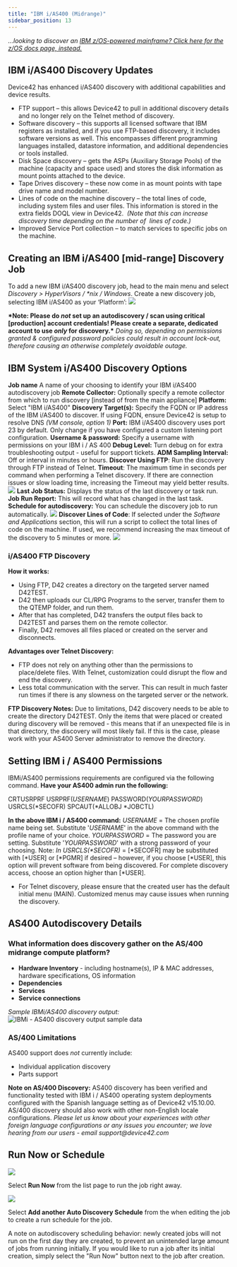 ```yaml
---
title: "IBM i/AS400 (Midrange)"
sidebar_position: 13
---
```


_...looking to discover an [IBM z/OS-powered mainframe? Click here for the z/OS docs page, instead.](/auto-discovery/z-os-ibm-mainframe/)_

## IBM i/AS400 Discovery Updates

Device42 has enhanced i/AS400 discovery with additional capabilities and device results.

- FTP support – this allows Device42 to pull in additional discovery details and no longer rely on the Telnet method of discovery.
- Software discovery – this supports all licensed software that IBM registers as installed, and if you use FTP-based discovery, it includes software versions as well. This encompasses different programming languages installed, datastore information, and additional dependencies or tools installed.
- Disk Space discovery – gets the ASPs (Auxiliary Storage Pools) of the machine (capacity and space used) and stores the disk information as mount points attached to the device.
- Tape Drives discovery – these now come in as mount points with tape drive name and model number.
- Lines of code on the machine discovery – the total lines of code, including system files and user files. This information is stored in the extra fields DOQL view in Device42.  _(Note that this can increase discovery time depending on the number of  lines of code.)_
- Improved Service Port collection – to match services to specific jobs on the machine.

## Creating an IBM i/AS400 \[mid-range\] Discovery Job

To add a new IBM i/AS400 discovery job, head to the main menu and select _Discovery > HyperVisors / \*nix / Windows_. Create a new discovery job, selecting IBM i/AS400 as your ‘Platform’: ![](/assets/images/AD_IBM-AS400-Job.png)

**\*Note: Please do _not_ set up an autodiscovery / scan using critical \[production\] account credentials! Please create a separate, dedicated account to use _only_ for discovery.\*** _Doing so, depending on permissions granted & configured password policies could result in account lock-out, therefore causing an otherwise completely avoidable outage._

## IBM System i/AS400 Discovery Options

**Job name** A name of your choosing to identify your IBM i/AS400 autodiscovery job **Remote Collector:** Optionally specify a remote collector from which to run discovery \[instead of from the main appliance\] **Platform:** Select "IBM i/AS400" **Discovery Target(s):** Specify the FQDN or IP address of the IBM i/AS400 to discover. If using FQDN, ensure Device42 is setup to resolve DNS _(VM console, option 1)_ **Port:** IBM i/AS400 discovery uses port 23 by default. Only change if you have configured a custom listening port configuration. **Username & password:** Specify a username with permissions on your IBM i / AS 400 **Debug Level:** Turn debug on for extra troubleshooting output - useful for support tickets. **ADM Sampling Interval:** Off or interval in minutes or hours. **Discover Using FTP**: Run the discovery through FTP instead of Telnet. **Timeout**: The maximum time in seconds per command when performing a Telnet discovery. If there are connection issues or slow loading time, increasing the Timeout may yield better results. ![](/assets/images/WEB-343_AS400-FTP-Timeout-Options.png) **Last Job Status:** Displays the status of the last discovery or task run. **Job Run Report:** This will record what has changed in the last task. **Schedule for autodiscovery:** You can schedule the discovery job to run automatically. ![](/assets/images/AD_IBM-AS400-Job-Options.png) **Discover Lines of Code**: If selected under the _Software and Applications_ section, this will run a script to collect the total lines of code on the machine. If used, we recommend increasing the max timeout of the discovery to 5 minutes or more. ![](/assets/images/WEB-343_AS400-Discover-Code-Option.png)

### i/AS400 FTP Discovery

**How it works:**

- Using FTP, D42 creates a directory on the targeted server named D42TEST.
- D42 then uploads our CL/RPG Programs to the server, transfer them to the QTEMP folder, and run them.
- After that has completed, D42 transfers the output files back to D42TEST and parses them on the remote collector.
- Finally, D42 removes all files placed or created on the server and disconnects.

**Advantages over Telnet Discovery:**

- FTP does not rely on anything other than the permissions to place/delete files. With Telnet, customization could disrupt the flow and end the discovery.
- Less total communication with the server. This can result in much faster run times if there is any slowness on the targeted server or the network.

**FTP Discovery Notes:** Due to limitations, D42 discovery needs to be able to create the directory D42TEST. Only the items that were placed or created during discovery will be removed - this means that if an unexpected file is in that directory, the discovery will most likely fail. If this is the case, please work with your AS400 Server administrator to remove the directory.

## Setting IBM i / AS400 Permissions

IBMi/AS400 permissions requirements are configured via the following command. **Have your AS400 admin run the following:**

CRTUSRPRF USRPRF($USERNAME$) PASSWORD($YOURPASSWORD$) USRCLS(\*SECOFR) SPCAUT(\*ALLOBJ \*JOBCTL)

**In the above IBM i / AS400 command:** _$USERNAME$_ = The chosen profile name being set. Substitute '$USERNAME$' in the above command with the profile name of your choice. _$YOURPASSWORD$_ = The password you are setting. Substitute '$YOURPASSWORD$' with a strong password of your choosing. Note: _In USRCLS(\*SECOFR)_ = \[\*SECOFR\] may be substituted with \[\*USER\] or \[\*PGMR\] if desired – however, if you choose \[\*USER\], this option will prevent software from being discovered. For complete discovery access, choose an option higher than \[\*USER\].

- For Telnet discovery, please ensure that the created user has the default initial menu (MAIN). Customized menus may cause issues when running the discovery.

## AS400 Autodiscovery Details

### What information does discovery gather on the AS/400 midrange compute platform?

- **Hardware Inventory** - including hostname(s), IP & MAC addresses, hardware specifications, OS information
- **Dependencies**
- **Services**
- **Service connections**

_Sample IBMi/AS400 discovery output:_ ![IBMi - AS400 discovery output sample data](/assets/images/IBMi-as400_sample_output.png)

### AS/400 Limitations

AS400 support does _not_ currently include:

- Individual application discovery
- Parts support

**Note on AS/400 Discovery:** AS400 discovery has been verified and functionality tested with IBM i / AS400 operating system deployments configured with the Spanish language setting as of Device42 v15.10.00. AS/400 discovery should also work with other non-English locale configurations. _Please let us know about your experiences with other foreign language configurations or any issues you encounter; we love hearing from our users - email support@device42.com_

## Run Now or Schedule

![](/assets/images/image-700x115.png)

Select **Run Now** from the list page to run the job right away.

![](/assets/images/AD_Blade-Discovery-Run-Schedule.png)

Select **Add another Auto Discovery Schedule** from the when editing the job to create a run schedule for the job.

A note on autodiscovery scheduling behavior: newly created jobs will not run on the first day they are created, to prevent an unintended large amount of jobs from running initially. If you would like to run a job after its initial creation, simply select the "Run Now" button next to the job after creation.
